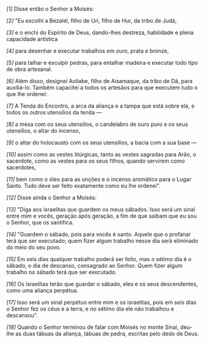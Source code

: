 *[1]* Disse então o Senhor a Moisés:

*[2]* "Eu escolhi a Bezalel, filho de Uri, filho de Hur, da tribo de Judá,

*[3]* e o enchi do Espírito de Deus, dando-lhes destreza, habilidade e plena capacidade artística

*[4]* para desenhar e executar trabalhos em ouro, prata e bronze,

*[5]* para talhar e esculpir pedras, para entalhar madeira e executar todo tipo de obra artesanal.

*[6]* Além disso, designei Aoliabe, filho de Aisamaque, da tribo de Dã, para auxiliá-lo. Também capacitei a todos os artesãos para que executem tudo o que lhe ordenei:

*[7]* A Tenda do Encontro, a arca da aliança e a tampa que está sobre ela, e todos os outros utensílios da tenda —

*[8]* a mesa com os seus utensílios, o candelabro de ouro puro e os seus utensílios, o altar do incenso,

*[9]* o altar do holocausto com os seus utensílios, a bacia com a sua base —

*[10]* assim como as vestes litúrgicas, tanto as vestes sagradas para Arão, o sacerdote, como as vestes para os seus filhos, quando servirem como sacerdotes,

*[11]* bem como o óleo para as unções e o incenso aromático para o Lugar Santo. Tudo deve ser feito exatamente como eu lhe ordenei".

*[12]* Disse ainda o Senhor a Moisés:

*[13]* "Diga aos israelitas que guardem os meus sábados. Isso será um sinal entre mim e vocês, geração após geração, a fim de que saibam que eu sou o Senhor, que os santifica.

*[14]* "Guardem o sábado, pois para vocês é santo. Aquele que o profanar terá que ser executado; quem fizer algum trabalho nesse dia será eliminado do meio do seu povo.

*[15]* Em seis dias qualquer trabalho poderá ser feito, mas o sétimo dia é o sábado, o dia de descanso, consagrado ao Senhor. Quem fizer algum trabalho no sábado terá que ser executado.

*[16]* Os israelitas terão que guardar o sábado, eles e os seus descendentes, como uma aliança perpétua.

*[17]* Isso será um sinal perpétuo entre mim e os israelitas, pois em seis dias o Senhor fez os céus e a terra, e no sétimo dia ele não trabalhou e descansou".

*[18]* Quando o Senhor terminou de falar com Moisés no monte Sinai, deu-lhe as duas tábuas da aliança, tábuas de pedra, escritas pelo dedo de Deus.

